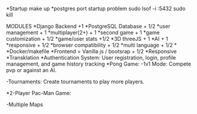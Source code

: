 *Startup
make up
*postgres port startup problem
sudo lsof -i :5432
sudo kill <ID>

MODULES
*Django Backend +1
*PostgreSQL Database + 1/2
*user management + 1
*multiplayer(2+) + 1
*second game + 1
*game customization + 1/2
*game/user stats +1/2
*3D threeJS + 1
*AI + 1
*responsive + 1/2
*browser compatibility + 1/2
*multi language + 1/2
*
*Docker/makefile
*Frontend = Vanilla js / bootsrap + 1/2
*Responsive
*Transklation
*Authentication System: User registration, login, profile management, and game history tracking
*Pong Game:
  -1v1 Mode: Compete pvp or against an AI.

  -Tournaments: Create tournaments to play more players.

*2-Player Pac-Man Game:


  -Multiple Maps
